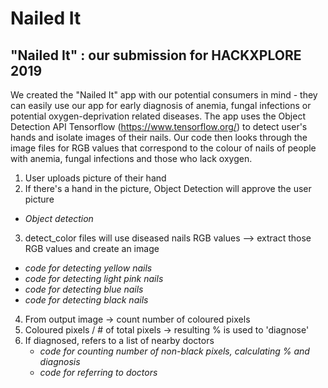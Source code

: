 # Nailed It
## "Nailed It" : our submission for HACKXPLORE 2019

We created the "Nailed It" app with our potential consumers in mind - they can easily use our app for early diagnosis of anemia, fungal infections or potential oxygen-deprivation related diseases. The app uses the Object Detection API Tensorflow (https://www.tensorflow.org/) to detect user's hands and isolate images of their nails. Our code then looks through the image files for RGB values that correspond to the colour of nails of people with anemia, fungal infections and those who lack oxygen.

1. User uploads picture of their hand
2. If there's a hand in the picture, Object Detection will approve the user picture
  - *Object detection*
3. detect_color files will use diseased nails RGB values --> extract those RGB values and create an image
  - *code for detecting yellow nails*
  - *code for detecting light pink nails*
  - *code for detecting blue nails*
  - *code for detecting black nails*
4. From output image -> count number of coloured pixels
5. Coloured pixels / # of total pixels -> resulting % is used to 'diagnose'
6. If diagnosed, refers to a list of nearby doctors
    - *code for counting number of non-black pixels, calculating % and diagnosis*
    - *code for referring to doctors* 
